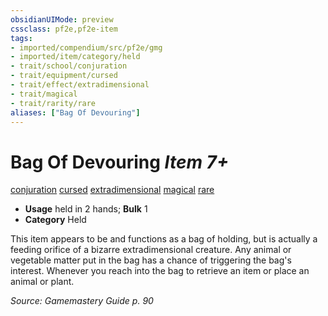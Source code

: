```yaml
---
obsidianUIMode: preview
cssclass: pf2e,pf2e-item
tags:
- imported/compendium/src/pf2e/gmg
- imported/item/category/held
- trait/school/conjuration
- trait/equipment/cursed
- trait/effect/extradimensional
- trait/magical
- trait/rarity/rare
aliases: ["Bag Of Devouring"]
---
```

# Bag Of Devouring *Item 7+*  
[conjuration](conjuration.md)  [cursed](cursed-gmg.md)  [extradimensional](extradimensional.md)  [magical](magical.md)  [rare](rare.md)  

- **Usage** held in 2 hands; **Bulk** 1
- **Category** Held

This item appears to be and functions as a bag of holding, but is actually a feeding orifice of a bizarre extradimensional creature. Any animal or vegetable matter put in the bag has a chance of triggering the bag's interest. Whenever you reach into the bag to retrieve an item or place an animal or plant.

*Source: Gamemastery Guide p. 90*